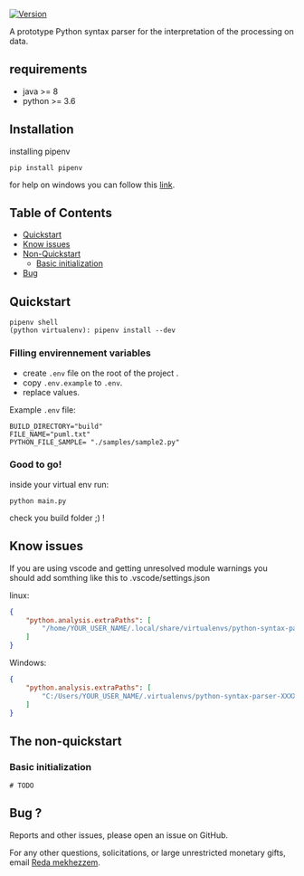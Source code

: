 [![Version](https://img.shields.io/badge/version-v0.1-orange.svg)](https://github.com/inteex/python-syntax-parser)

A prototype Python syntax parser for the interpretation of the processing on data.

## requirements
- java >= 8
- python >= 3.6

## Installation

installing pipenv

    pip install pipenv

for help on windows you can follow this [link](https://www.pythontutorial.net/python-basics/install-pipenv-windows/).

## Table of Contents
- [Quickstart](#quickstart)
- [Know issues](#know-issues)
- [Non-Quickstart](#the-non-quickstart)
    - [Basic initialization](#basic-initialization)
- [Bug](#Bug)

## Quickstart
    pipenv shell
    (python virtualenv): pipenv install --dev

### Filling envirennement variables

- create `.env` file on the root of the project .
- copy `.env.example` to `.env`.
- replace values.

Example `.env` file:
```
BUILD_DIRECTORY="build"
FILE_NAME="puml.txt"
PYTHON_FILE_SAMPLE= "./samples/sample2.py"
```

### Good to go!
inside your virtual env run:

    python main.py

check you build folder ;) !

## Know issues

If you are using vscode and getting unresolved module warnings you should add somthing like this to .vscode/settings.json

linux:
```json
{
    "python.analysis.extraPaths": [
        "/home/YOUR_USER_NAME/.local/share/virtualenvs/python-syntax-parser-XXXXXXXX/lib/python3.9/site-packages"
    ]
}
```

Windows:
```json
{
    "python.analysis.extraPaths": [
        "C:/Users/YOUR_USER_NAME/.virtualenvs/python-syntax-parser-XXXXXXXX/Lib/site-packages"
    ]
}

```

## The non-quickstart

### Basic initialization
    # TODO

## Bug ?

Reports and other issues, please open an issue on GitHub.

For any other questions, solicitations, or large unrestricted monetary gifts, email [Reda mekhezzem](mailto:reda.mekhezzem@ensma.fr).
